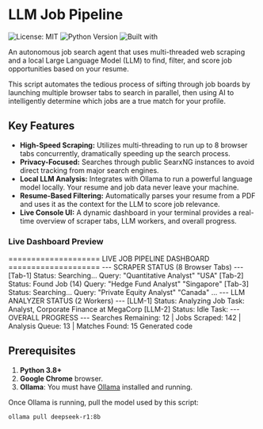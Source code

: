 # LLM Job Pipeline

![License: MIT](https://img.shields.io/badge/License-MIT-yellow.svg)
![Python Version](https://img.shields.io/badge/python-3.8+-blue.svg)
![Built with](https://img.shields.io/badge/Built%20with-Selenium%20%26%20Ollama-green)

An autonomous job search agent that uses multi-threaded web scraping and a local Large Language Model (LLM) to find, filter, and score job opportunities based on your resume.

This script automates the tedious process of sifting through job boards by launching multiple browser tabs to search in parallel, then using AI to intelligently determine which jobs are a true match for your profile.

## Key Features

- **High-Speed Scraping:** Utilizes multi-threading to run up to 8 browser tabs concurrently, dramatically speeding up the search process.
- **Privacy-Focused:** Searches through public SearxNG instances to avoid direct tracking from major search engines.
- **Local LLM Analysis:** Integrates with Ollama to run a powerful language model locally. Your resume and job data never leave your machine.
- **Resume-Based Filtering:** Automatically parses your resume from a PDF and uses it as the context for the LLM to score job relevance.
- **Live Console UI:** A dynamic dashboard in your terminal provides a real-time overview of scraper tabs, LLM workers, and overall progress.

### Live Dashboard Preview
==================== LIVE JOB PIPELINE DASHBOARD ====================
--- SCRAPER STATUS (8 Browser Tabs) ---
[Tab-1] Status: Searching... Query: "Quantitative Analyst" "USA"
[Tab-2] Status: Found Job (14) Query: "Hedge Fund Analyst" "Singapore"
[Tab-3] Status: Searching... Query: "Private Equity Analyst" "Canada"
...
--- LLM ANALYZER STATUS (2 Workers) ---
[LLM-1] Status: Analyzing Job Task: Analyst, Corporate Finance at MegaCorp
[LLM-2] Status: Idle Task:
--- OVERALL PROGRESS ---
Searches Remaining: 12 | Jobs Scraped: 142 | Analysis Queue: 13 | Matches Found: 15
Generated code
## Prerequisites

1.  **Python 3.8+**
2.  **Google Chrome** browser.
3.  **Ollama**: You must have [Ollama](https://ollama.com/) installed and running.

Once Ollama is running, pull the model used by this script:
```bash
ollama pull deepseek-r1:8b
